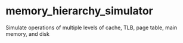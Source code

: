 memory_hierarchy_simulator
==========================

Simulate operations of multiple levels of cache, TLB, page table, main memory, and disk
